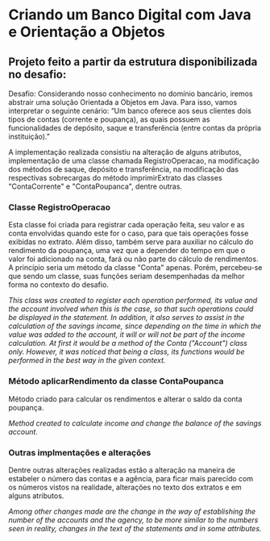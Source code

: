 # Criando um Banco Digital com Java e Orientação a Objetos

## Projeto feito a partir da estrutura disponibilizada no desafio:

Desafio: Considerando nosso conhecimento no domínio bancário, iremos abstrair uma solução Orientada a Objetos em Java. Para isso, vamos interpretar o seguinte cenário:
“Um banco oferece aos seus clientes dois tipos de contas (corrente e poupança), as quais possuem as funcionalidades de depósito, saque e transferência (entre contas da própria instituição).”

A implementação realizada consistiu na alteração de alguns atributos, implementação de uma classe chamada RegistroOperacao, na modificação dos métodos de saque, depósito e transferência, na modificação das respectivas sobrecargas do método imprimirExtrato das classes "ContaCorrente" e "ContaPoupanca", dentre outras. 

### Classe RegistroOperacao
Esta classe foi criada para registrar cada operação feita, seu valor e as conta envolvidas quando este for o caso, para que tais operações fosse exibidas no extrato. Além disso, também serve para auxiliar no cálculo do rendimento da poupança, uma vez que a depender do tempo em que o valor foi adicionado na conta, fará ou não parte do cálculo de rendimentos.
A princípio seria um método da classe "Conta" apenas. Porém, percebeu-se que sendo um classe, suas funções seriam desempenhadas da melhor forma no contexto do desafio.

*This class was created to register each operation performed, its value and the account involved when this is the case, so that such operations could be displayed in the statement. In addition, it also serves to assist in the calculation of the savings income, since depending on the time in which the value was added to the account, it will or will not be part of the income calculation.*
*At first it would be a method of the Conta ("Account") class only. However, it was noticed that being a class, its functions would be performed in the best way in the given context.*

### Método aplicarRendimento da classe ContaPoupanca
Método criado para calcular os rendimentos e alterar o saldo da conta poupança.

*Method created to calculate income and change the balance of the savings account.*

### Outras implmentações e alterações
Dentre outras alterações realizadas estão a alteração na maneira de estabeler o número das contas e a agência, para ficar mais parecido com os números vistos na realidade, alterações no texto dos extratos e em alguns atributos.

*Among other changes made are the change in the way of establishing the number of the accounts and the agency, to be more similar to the numbers seen in reality, changes in the text of the statements and in some attributes.*


